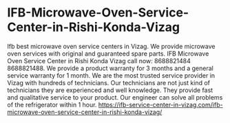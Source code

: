 # IFB-Microwave-Oven-Service-Center-in-Rishi-Konda-Vizag
 Ifb best microwave oven service centers in Vizag. We provide microwave oven services with original and guaranteed spare parts. IFB Microwave Oven Service Center in Rishi Konda Vizag call now: 8688821484 8688821488. We provide a product warranty for 3 months and a general service warranty for 1 month. We are the most trusted service provider in Vizag with hundreds of technicians. Our technicians are not just kind of technicians they are experienced and well knowledge. They provide fast and qualitative service to your product. Our engineer can solve all problems of the refrigerator within 1 hour. https://ifb-service-center-in-vizag.com/ifb-microwave-oven-service-center-in-rishi-konda-vizag/
